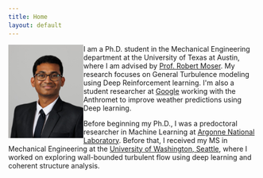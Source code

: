 ```yaml
---
title: Home
layout: default
---
```


<div id="main" style="float: left; max-width: 30%;border: 10px"> 
    <img src="images/sk_headshot.jpg" />
</div>

I am a Ph.D. student in the Mechanical Engineering department at the University of Texas at Austin, where I am advised by [Prof. Robert Moser](https://oden.utexas.edu/people/directory/Robert-Moser/). My research focuses on General Turbulence modeling using Deep Reinforcement learning. I'm also a student researcher at [Google](https://research.google/) working with the Anthromet to improve weather predictions using Deep learning. 

Before beginning my Ph.D., I was a predoctoral researcher in Machine Learning at [Argonne National Laboratory](https://www.anl.gov/). Before that, I received my MS in Mechanical Engineering at the [University of Washington, Seattle](http://www.washington.edu/), where I worked on exploring wall-bounded turbulent flow using deep learning and coherent structure analysis. 

<br>




